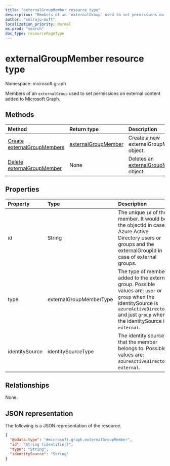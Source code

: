 ```yaml
---
title: "externalGroupMember resource type"
description: "Members of an `externalGroup` used to set permissions on external content added to Microsoft Graph"
author: "snlraju-msft"
localization_priority: Normal
ms.prod: "search"
doc_type: resourcePageType
---
```


# externalGroupMember resource type

Namespace: microsoft.graph

Members of an `externalGroup` used to set permissions on external content added to Microsoft Graph. 

## Methods

|Method|Return type|Description|
|:---|:---|:---|
|[Create externalGroupMembers](../api/externalgroup-post-members.md)|[externalGroupMember](../resources/externalgroupmember.md)|Create a new externalGroupMember object.|
|[Delete externalGroupMember](../api/externalgroupmember-delete.md)|None|Deletes an [externalGroupMember](../resources/externalgroupmember.md) object.|


## Properties

|Property|Type|Description|
|:---|:---|:---|
|id|String|The unique `id` of the member. It would be the objectId in case of Azure Active Directory users or groups and the externalGroupId in case of external groups.|
|type|externalGroupMemberType|The type of member added to the external group. Possible values are: `user` or `group` when the identitySource is `azureActiveDirectory` and just `group` when the identitySource is `external`.|
|identitySource|identitySourceType|The identity source that the member belongs to. Possible values are: `azureActiveDirectory`, `external`.|

## Relationships

None.

## JSON representation

The following is a JSON representation of the resource.
<!-- {
  "blockType": "resource",
  "keyProperty": "id",
  "@odata.type": "microsoft.graph.externalGroupMember",
  "baseType": "",
  "openType": false
}
-->

``` json
{
  "@odata.type": "#microsoft.graph.externalGroupMember",
  "id": "String (identifier)",
  "type": "String",
  "identitySource": "String"
}
```

